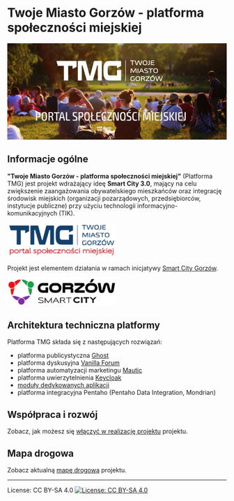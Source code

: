 # Twoje Miasto Gorzów - platforma społeczności miejskiej

![Twoje Miasto Gorzów header image](assets/tmg-header.png)

## Informacje ogólne
**"Twoje Miasto Gorzów - platforma społeczności miejskiej"** (Platforma TMG) jest projekt wdrażający ideę **Smart City 3.0**, mający na celu zwiększenie zaangażowania obywatelskiego mieszkańców oraz integrację środowisk miejskich (organizacji pozarządowych, przedsiębiorców, instytucje publiczne) przy użyciu technologii informacyjno-komunikacyjnych (TIK).  

<img src="assets/tmg-logo.svg" width="250" alt="Logo TMG" />

Projekt jest elementem działania w ramach inicjatywy [Smart City Gorzów](https://smartcity.gorzow.pl).

<a href="https://smartcity.gorzow.pl/"><img src="assets/smartcity-logo.svg" width="250" alt="Logo TMG" /></a>

## Architektura techniczna platformy
Platforma TMG składa się z następujących rozwiązań:
 * platforma publicystyczna [Ghost](https://ghost.org/docs/)
 * platforma dyskusyjna [Vanilla Forum](https://open.vanillaforums.com/)
 * platforma automatyzacji marketingu [Mautic](https://www.mautic.org)
 * platforma uwierzytelnienia [Keycloak](https://www.keycloak.org)
 * [moduły dedykowanych aplikacji](./moduly-aplikacyjne.md)
 * platforma integracyjna Pentaho (Pentaho Data Integration, Mondrian)

## Współpraca i rozwój
Zobacz, jak możesz się [włączyć w realizację projektu](CONTRIBUTING.md) projektu.


## Mapa drogowa
Zobacz aktualną [mapę drogową](roadmap.md) projektu.

___
License: CC BY-SA 4.0
[![License: CC BY-SA 4.0](https://img.shields.io/badge/License-CC%20BY--SA%204.0-lightgrey.svg)](https://creativecommons.org/licenses/by-sa/4.0/)
